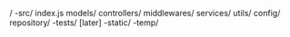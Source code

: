 /
    -src/
        index.js
        models/
        controllers/
        middlewares/
        services/
        utils/
        config/
        repository/
    -tests/ [later]
    -static/
    -temp/